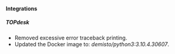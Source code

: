
#### Integrations
##### TOPdesk
- Removed excessive error traceback printing.
- Updated the Docker image to: *demisto/python3:3.10.4.30607*.

